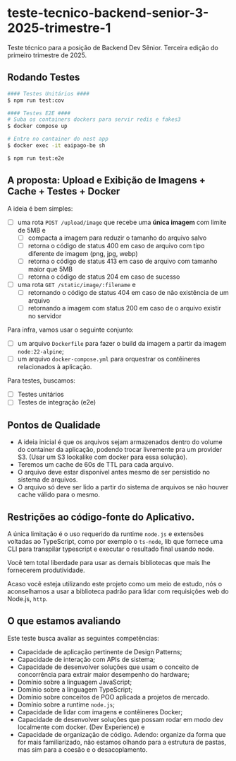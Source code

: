 # teste-tecnico-backend-senior-3-2025-trimestre-1

Teste técnico para a posição de Backend Dev Sênior. Terceira edição do primeiro trimestre de 2025.

## Rodando Testes

```bash
#### Testes Unitários ####
$ npm run test:cov

#### Testes E2E ####
# Suba os containers dockers para servir redis e fakes3
$ docker compose up

# Entre no container do nest app
$ docker exec -it eaipago-be sh

$ npm run test:e2e
```

## A proposta: Upload e Exibição de Imagens + Cache + Testes + Docker

A ideia é bem simples:

- [ ] uma rota `POST /upload/image` que recebe uma **única imagem** com limite de 5MB e
  - [ ] compacta a imagem para reduzir o tamanho do arquivo salvo
  - [ ] retorna o código de status 400 em caso de arquivo com tipo diferente de imagem (png, jpg, webp)
  - [ ] retorna o código de status 413 em caso de arquivo com tamanho maior que 5MB
  - [ ] retorna o código de status 204 em caso de sucesso
- [ ] uma rota `GET /static/image/:filename` e
  - [ ] retornando o código de status 404 em caso de não existência de um arquivo
  - [ ] retornando a imagem com status 200 em caso de o arquivo existir no servidor

Para infra, vamos usar o seguinte conjunto:

- [ ] um arquivo `Dockerfile` para fazer o build da imagem a partir da imagem `node:22-alpine`;
- [ ] um arquivo `docker-compose.yml` para orquestrar os contêineres relacionados à aplicação.

Para testes, buscamos:

- [ ] Testes unitários
- [ ] Testes de integração (e2e)

## Pontos de Qualidade

- A ideia inicial é que os arquivos sejam armazenados dentro do volume do container da aplicação, podendo trocar livremente pra um provider S3. (Usar um S3 lookalike com docker para essa solução).
- Teremos um cache de 60s de TTL para cada arquivo.
- O arquivo deve estar disponível antes mesmo de ser persistido no sistema de arquivos.
- O arquivo só deve ser lido a partir do sistema de arquivos se não houver cache válido para o mesmo.

## Restrições ao código-fonte do Aplicativo.

A única limitação é o uso requerido da runtime `node.js` e extensões voltadas ao TypeScript, como por exemplo o `ts-node`, lib que fornece uma CLI para transpilar typescript e executar o resultado final usando node.

Você tem total liberdade para usar as demais bibliotecas que mais lhe fornecerem produtividade.

Acaso você esteja utilizando este projeto como um meio de estudo, nós o aconselhamos a usar a biblioteca padrão para lidar com requisições web do Node.js, `http`.

## O que estamos avaliando

Este teste busca avaliar as seguintes competências:

- Capacidade de aplicação pertinente de Design Patterns;
- Capacidade de interação com APIs de sistema;
- Capacidade de desenvolver soluções que usam o conceito de concorrência para extrair maior desempenho do hardware;
- Domínio sobre a linguagem JavaScript;
- Domínio sobre a linguagem TypeScript;
- Domínio sobre conceitos de POO aplicada a projetos de mercado.
- Domínio sobre a runtime `node.js`;
- Capacidade de lidar com imagens e contêineres Docker;
- Capacidade de desenvolver soluções que possam rodar em modo dev localmente com docker. (Dev Experience) e
- Capacidade de organização de código. Adendo: organize da forma que for mais familiarizado, não estamos olhando para a estrutura de pastas, mas sim para a coesão e o desacoplamento.
